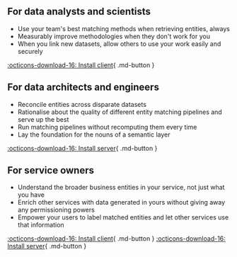 ## For data analysts and scientists

* Use your team's best matching methods when retrieving entities, always
* Measurably improve methodologies when they don't work for you
* When you link new datasets, allow others to use your work easily and securely

[:octicons-download-16: Install client](./client/install.md){ .md-button }

## For data architects and engineers

* Reconcile entities across disparate datasets
* Rationalise about the quality of different entity matching pipelines and serve up the best
* Run matching pipelines without recomputing them every time
* Lay the foundation for the nouns of a semantic layer

[:octicons-download-16: Install server](./server/install.md){ .md-button }

## For service owners

* Understand the broader business entities in your service, not just what you have
* Enrich other services with data generated in yours without giving away any permissioning powers
* Empower your users to label matched entities and let other services use that information

[:octicons-download-16: Install client](./client/install.md){ .md-button }
[:octicons-download-16: Install server](./server/install.md){ .md-button }